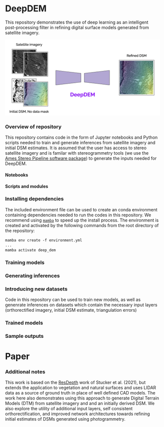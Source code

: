 # DeepDEM
This repository demonstrates the use of deep learning as an intelligent post-processing filter in refining digital surface models generated from satellite imagery.

<p align="center">
<img src="docs/DeepDEM block diagram.png" width="800">
</p>

### Overview of repository
This repository contains code in the form of Jupyter notebooks and Python scripts needed to train and generate inferences from satellite imagery and initial DSM estimates. It is assumed that the user has access to stereo satellite imagery and is familar with stereogrammetry tools (we use the [Ames Stereo Pipeline software package](https://stereopipeline.readthedocs.io/en/latest/introduction.html)) to generate the inputs needed for DeepDEM.

#### Notebooks

#### Scripts and modules

### Installing dependencies
The included environment file can be used to create an conda environment containing dependencies needed to run the codes in this repository. We recommend using [`mamba`](https://github.com/conda-forge/miniforge) to speed up the install process. The environment is created and activated by the following commands from the root directory of the repository:

```
mamba env create -f environment.yml
...
mamba activate deep_dem
```

### Training models

### Generating inferences

### Introducing new datasets
Code in this repository can be used to train new models, as well as genenrate inferences on datasets which contain the necessary input layers (orthorectified imagery, initial DSM estimate, triangulation errors)

### Trained models

### Sample outputs

# Paper


### Additional notes
This work is based on the [ResDepth](https://github.com/prs-eth/ResDepth/) work of Stucker et al. (2021), but extends the application to vegetation and natural surfaces and uses LIDAR data as a source of ground truth in place of well defined CAD models. The work here also demonstrates using this approach to generate Digital Terrain Models (DTM) from satellite imagery and and an initially derived DSM. We also explore the utility of additional input layers, self consistent orthorectification, and improved network architectures towards refining initial estimates of DSMs generated using photogrammetry.